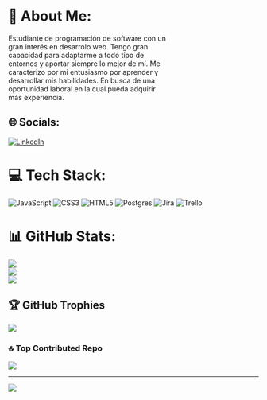 # 💫 About Me:
Estudiante de programación de software con un<br>gran interés en desarrolo web. Tengo gran<br>capacidad para adaptarme a todo tipo de<br>entornos y aportar siempre lo mejor de mí. Me<br>caracterizo por mi entusiasmo por aprender y<br>desarrollar mis habilidades. En busca de una<br>oportunidad laboral en la cual pueda adquirir<br>más experiencia.


## 🌐 Socials:
[![LinkedIn](https://img.shields.io/badge/LinkedIn-%230077B5.svg?logo=linkedin&logoColor=white)](https://linkedin.com/in/www.linkedin,com/in/juan-diego-barrera) 

# 💻 Tech Stack:
![JavaScript](https://img.shields.io/badge/javascript-%23323330.svg?style=for-the-badge&logo=javascript&logoColor=%23F7DF1E) ![CSS3](https://img.shields.io/badge/css3-%231572B6.svg?style=for-the-badge&logo=css3&logoColor=white) ![HTML5](https://img.shields.io/badge/html5-%23E34F26.svg?style=for-the-badge&logo=html5&logoColor=white) ![Postgres](https://img.shields.io/badge/postgres-%23316192.svg?style=for-the-badge&logo=postgresql&logoColor=white) ![Jira](https://img.shields.io/badge/jira-%230A0FFF.svg?style=for-the-badge&logo=jira&logoColor=white) ![Trello](https://img.shields.io/badge/Trello-%23026AA7.svg?style=for-the-badge&logo=Trello&logoColor=white)
# 📊 GitHub Stats:
![](https://github-readme-stats.vercel.app/api?username=Diegobarrer&theme=dark&hide_border=false&include_all_commits=false&count_private=false)<br/>
![](https://github-readme-streak-stats.herokuapp.com/?user=Diegobarrer&theme=dark&hide_border=false)<br/>
![](https://github-readme-stats.vercel.app/api/top-langs/?username=Diegobarrer&theme=dark&hide_border=false&include_all_commits=false&count_private=false&layout=compact)

## 🏆 GitHub Trophies
![](https://github-profile-trophy.vercel.app/?username=Diegobarrer&theme=radical&no-frame=false&no-bg=true&margin-w=4)

### 🔝 Top Contributed Repo
![](https://github-contributor-stats.vercel.app/api?username=Diegobarrer&limit=5&theme=dark&combine_all_yearly_contributions=true)

---
[![](https://visitcount.itsvg.in/api?id=Diegobarrer&icon=0&color=0)](https://visitcount.itsvg.in)

<!-- Proudly created with GPRM ( https://gprm.itsvg.in ) -->
